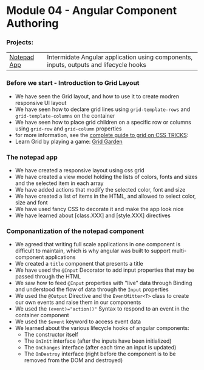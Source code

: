 # Module 04 - Angular Component Authoring
### Projects:
|     |     |
| --- | --- |
| [Notepad App](./projects/notepad-app/) | Intermidate Angular application using components, inputs, outputs and lifecycle hooks |

### Before we start - Introduction to Grid Layout
* We have seen the Grid layout, and how to use it to create modren responsive UI layout
* We have seen how to declare grid lines using `grid-template-rows` and `grid-template-columns` on the container
* We have seen how to place grid children on a specific row or columns using `grid-row` and `grid-column` properties
* for more information, see the [complete guide to grid on CSS TRICKS](https://css-tricks.com/snippets/css/complete-guide-grid/): 
* Learn Grid by playing a game: [Grid Garden](https://cssgridgarden.com/)

### The notepad app
* We have created a responsive layout using css grid
* We have created a view model holding the lists of colors, fonts and sizes and the selected item in each array
* We have added actions that modify the selected color, font and size
* We have created a list of items in the HTML, and allowed to select color, size and font
* We have used fancy CSS to decorate it and make the app look nice
* We have learned about [class.XXX] and [style.XXX] directives

### Componantization of the notepad component
* We agreed that writing full scale applications in one component is difficult to maintain, which is why angular was built to support multi-component applications
* We created a `title` component that presents a title
* We have used the `@Input` Decorator to add input properties that may be passed through the HTML
* We saw how to feed `@Input` properties with "live" data through Binding and understood the flow of data through the `Input` properties
* We used the `@Output` Directive and the `EventMitter<T>` class to create our own events and raise them in our components
* We used the `(event)="action()"` Syntax to respond to an event in the container component
* We used the `$event` keyword to access event data
* We learned about the various lifecycle hooks of angular components:
  * The constructor itself
  * The `OnInit` interface (after the inputs have been initialized)
  * The `OnChanges` interface (after each time an input is updated)
  * The `OnDestroy` interface (right before the component is to be removed from the DOM and destroyed)

